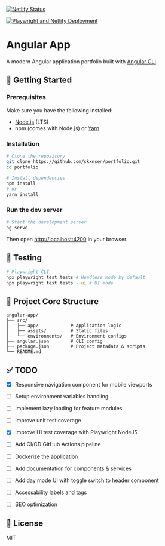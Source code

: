 [![Netlify Status](https://api.netlify.com/api/v1/badges/8cfb0876-28da-414f-93e6-9c66de1f0aed/deploy-status)](https://app.netlify.com/sites/skansen/deploys)

[![Playwright and Netlify Deployment](https://github.com/skxnsen/portfolio/actions/workflows/ci.yml/badge.svg)](https://github.com/skxnsen/portfolio/actions/workflows/ci.yml)

# Angular App

A modern Angular application portfolio built with [Angular CLI](https://angular.io/cli).

## 🚀 Getting Started

### Prerequisites

Make sure you have the following installed:

- [Node.js](https://nodejs.org/) (LTS)
- npm (comes with Node.js) or [Yarn](https://yarnpkg.com/)

### Installation

```bash
# Clone the repository
git clone https://github.com/skxnsen/portfolio.git
cd portfolio

# Install dependencies
npm install
# or
yarn install
```

### Run the dev server

```bash
# Start the development server
ng serve
```

Then open [http://localhost:4200](http://localhost:4200) in your browser.

## 🧪 Testing

```bash
# Playwright CLI
npx playwright test tests # Headless mode by default
npx playwright test tests --ui # UI mode
```

## 📁 Project Core Structure

```
angular-app/
├── src/
│   ├── app/            # Application logic
│   ├── assets/         # Static files
│   └── environments/   # Environment configs
├── angular.json        # CLI config
├── package.json        # Project metadata & scripts
└── README.md
```

## ✅ TODO

- [X] Responsive navigation component for mobile viewports
- [ ] Setup environment variables handling  
- [ ] Implement lazy loading for feature modules  
- [ ] Improve unit test coverage
- [X] Improve UI test coverage with Playwright NodeJS
- [ ] Add CI/CD GitHub Actions pipeline
- [ ] Dockerize the application  
- [ ] Add documentation for components & services
- [ ] Add day mode UI with toggle switch to header component
- [ ] Accessability labels and tags
- [ ] SEO optimization


## 📄 License

MIT
